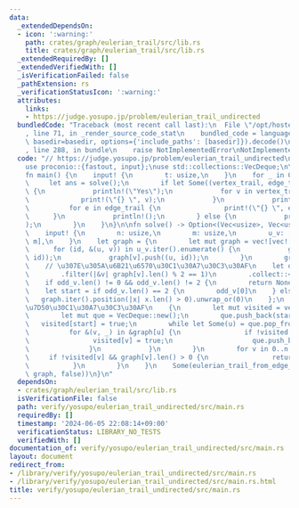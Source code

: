 ```yaml
---
data:
  _extendedDependsOn:
  - icon: ':warning:'
    path: crates/graph/eulerian_trail/src/lib.rs
    title: crates/graph/eulerian_trail/src/lib.rs
  _extendedRequiredBy: []
  _extendedVerifiedWith: []
  _isVerificationFailed: false
  _pathExtension: rs
  _verificationStatusIcon: ':warning:'
  attributes:
    links:
    - https://judge.yosupo.jp/problem/eulerian_trail_undirected
  bundledCode: "Traceback (most recent call last):\n  File \"/opt/hostedtoolcache/Python/3.10.14/x64/lib/python3.10/site-packages/onlinejudge_verify/documentation/build.py\"\
    , line 71, in _render_source_code_stat\n    bundled_code = language.bundle(stat.path,\
    \ basedir=basedir, options={'include_paths': [basedir]}).decode()\n  File \"/opt/hostedtoolcache/Python/3.10.14/x64/lib/python3.10/site-packages/onlinejudge_verify/languages/rust.py\"\
    , line 288, in bundle\n    raise NotImplementedError\nNotImplementedError\n"
  code: "// https://judge.yosupo.jp/problem/eulerian_trail_undirected\nuse eulerian_trail::eulerian_trail_from_edge_list;\n\
    use proconio::{fastout, input};\nuse std::collections::VecDeque;\n\n#[fastout]\n\
    fn main() {\n    input! {\n        t: usize,\n    }\n    for _ in 0..t {\n   \
    \     let ans = solve();\n        if let Some((vertex_trail, edge_trail)) = ans\
    \ {\n            println!(\"Yes\");\n            for v in vertex_trail {\n   \
    \             print!(\"{} \", v);\n            }\n            println!();\n  \
    \          for e in edge_trail {\n                print!(\"{} \", e);\n      \
    \      }\n            println!();\n        } else {\n            println!(\"No\"\
    );\n        }\n    }\n}\n\nfn solve() -> Option<(Vec<usize>, Vec<usize>)> {\n\
    \    input! {\n        n: usize,\n        m: usize,\n        u_v: [(usize, usize);\
    \ m],\n    }\n    let graph = {\n        let mut graph = vec![vec![]; n];\n  \
    \      for (id, &(u, v)) in u_v.iter().enumerate() {\n            graph[u].push((v,\
    \ id));\n            graph[v].push((u, id));\n        }\n        graph\n    };\n\
    \    // \u307E\u305A\u6B21\u6570\u30C1\u30A7\u30C3\u30AF\n    let odd_v = (0..n)\n\
    \        .filter(|&v| graph[v].len() % 2 == 1)\n        .collect::<Vec<_>>();\n\
    \    if odd_v.len() != 0 && odd_v.len() != 2 {\n        return None;\n    }\n\
    \    let start = if odd_v.len() == 2 {\n        odd_v[0]\n    } else {\n     \
    \   graph.iter().position(|x| x.len() > 0).unwrap_or(0)\n    };\n    // \u9023\
    \u7D50\u30C1\u30A7\u30C3\u30AF\n    {\n        let mut visited = vec![false; n];\n\
    \        let mut que = VecDeque::new();\n        que.push_back(start);\n     \
    \   visited[start] = true;\n        while let Some(u) = que.pop_front() {\n  \
    \          for &(v, _) in &graph[u] {\n                if !visited[v] {\n    \
    \                visited[v] = true;\n                    que.push_back(v);\n \
    \               }\n            }\n        }\n        for v in 0..n {\n       \
    \     if !visited[v] && graph[v].len() > 0 {\n                return None;\n \
    \           }\n        }\n    }\n    Some(eulerian_trail_from_edge_list(start,\
    \ graph, false))\n}\n"
  dependsOn:
  - crates/graph/eulerian_trail/src/lib.rs
  isVerificationFile: false
  path: verify/yosupo/eulerian_trail_undirected/src/main.rs
  requiredBy: []
  timestamp: '2024-06-05 22:08:14+09:00'
  verificationStatus: LIBRARY_NO_TESTS
  verifiedWith: []
documentation_of: verify/yosupo/eulerian_trail_undirected/src/main.rs
layout: document
redirect_from:
- /library/verify/yosupo/eulerian_trail_undirected/src/main.rs
- /library/verify/yosupo/eulerian_trail_undirected/src/main.rs.html
title: verify/yosupo/eulerian_trail_undirected/src/main.rs
---
```

